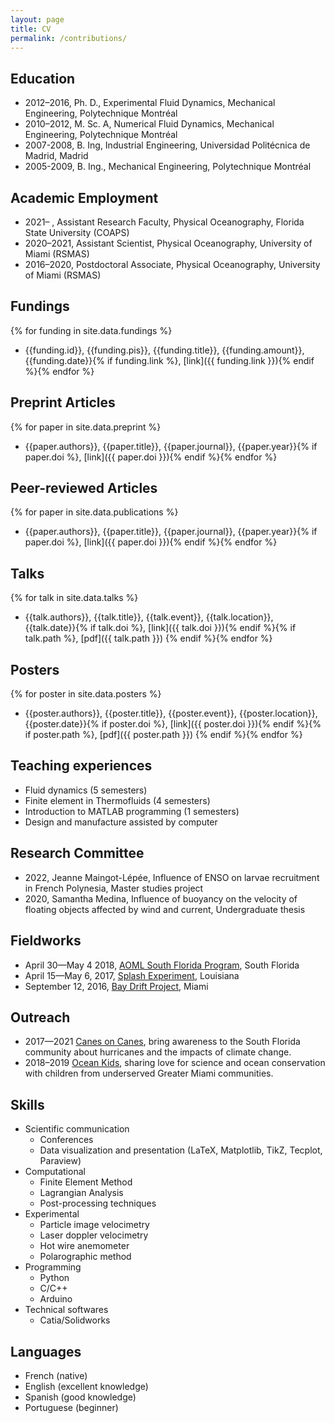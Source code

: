 ```yaml
---
layout: page
title: CV
permalink: /contributions/
---
```

## Education
+ 2012–2016, Ph. D., Experimental Fluid Dynamics, Mechanical Engineering, Polytechnique Montréal
+ 2010–2012, M. Sc. A, Numerical Fluid Dynamics, Mechanical Engineering, Polytechnique Montréal
+ 2007-2008, B. Ing, Industrial Engineering, Universidad Politécnica de Madrid, Madrid
+ 2005-2009, B. Ing., Mechanical Engineering, Polytechnique Montréal

## Academic Employment
+ 2021–    , Assistant Research Faculty, Physical Oceanography, Florida State University (COAPS)
+ 2020–2021, Assistant Scientist, Physical Oceanography, University of Miami (RSMAS)
+ 2016–2020, Postdoctoral Associate, Physical Oceanography, University of Miami (RSMAS)

## Fundings
{% for funding in site.data.fundings %}
+ {{funding.id}}, {{funding.pis}}, {{funding.title}}, {{funding.amount}}, {{funding.date}}{% if funding.link %}, [link]({{ funding.link }}){% endif %}{% endfor %}

## Preprint Articles
{% for paper in site.data.preprint %}
+ {{paper.authors}}, {{paper.title}}, {{paper.journal}}, {{paper.year}}{% if paper.doi %}, [link]({{ paper.doi }}){% endif %}{% endfor %}

## Peer-reviewed Articles
{% for paper in site.data.publications %}
+ {{paper.authors}}, {{paper.title}}, {{paper.journal}}, {{paper.year}}{% if paper.doi %}, [link]({{ paper.doi }}){% endif %}{% endfor %}

## Talks
{% for talk in site.data.talks %}
+ {{talk.authors}}, {{talk.title}}, {{talk.event}}, {{talk.location}}, {{talk.date}}{% if talk.doi %}, [link]({{ talk.doi }}){% endif %}{% if talk.path %}, [pdf]({{ talk.path }}) {% endif %}{% endfor %}

## Posters
{% for poster in site.data.posters %}
+ {{poster.authors}}, {{poster.title}}, {{poster.event}}, {{poster.location}}, {{poster.date}}{% if poster.doi %}, [link]({{ poster.doi }}){% endif %}{% if poster.path %}, [pdf]({{ poster.path }}) {% endif %}{% endfor %}

## Teaching experiences
+ Fluid dynamics (5 semesters)
+ Finite element in Thermofluids (4 semesters)
+ Introduction to MATLAB programming (1 semesters)
+ Design and manufacture assisted by computer

## Research Committee
+ 2022, Jeanne Maingot-Lépée, Influence of ENSO on larvae recruitment in French Polynesia, Master studies project
+ 2020, Samantha Medina, Influence of buoyancy on the velocity of floating objects affected by wind and current, Undergraduate thesis

## Fieldworks
+ April 30—May 4 2018, [AOML South Florida Program](https://www.aoml.noaa.gov/phod/sfp), South Florida
+ April 15—May 6, 2017, [Splash Experiment](http://carthe.org/splash/), Louisiana
+ September 12, 2016, [Bay Drift Project](http://carthe.org/baydrift/), Miami

## Outreach
+ 2017—2021 [Canes on Canes](https://hurricanes.rsmas.miami.edu/outreach/index.html), bring awareness to the South Florida community about hurricanes and the impacts of climate change.
+ 2018–2019 [Ocean Kids](https://www.rsmas.miami.edu/community-and-giving/outreach/ocean-kids/index.html), sharing love for science and ocean conservation with children from underserved Greater Miami communities.

## Skills
+ Scientific communication
    + Conferences
    + Data visualization and presentation (LaTeX, Matplotlib, TikZ, Tecplot, Paraview)
+ Computational
  - Finite Element Method
  - Lagrangian Analysis
  - Post-processing techniques
+ Experimental
  - Particle image velocimetry
  - Laser doppler velocimetry
  - Hot wire anemometer
  - Polarographic method
+ Programming
  - Python
  - C/C++
  - Arduino
+ Technical softwares
  - Catia/Solidworks

## Languages
+ French (native)
+ English (excellent knowledge)
+ Spanish (good knowledge)
+ Portuguese (beginner)
